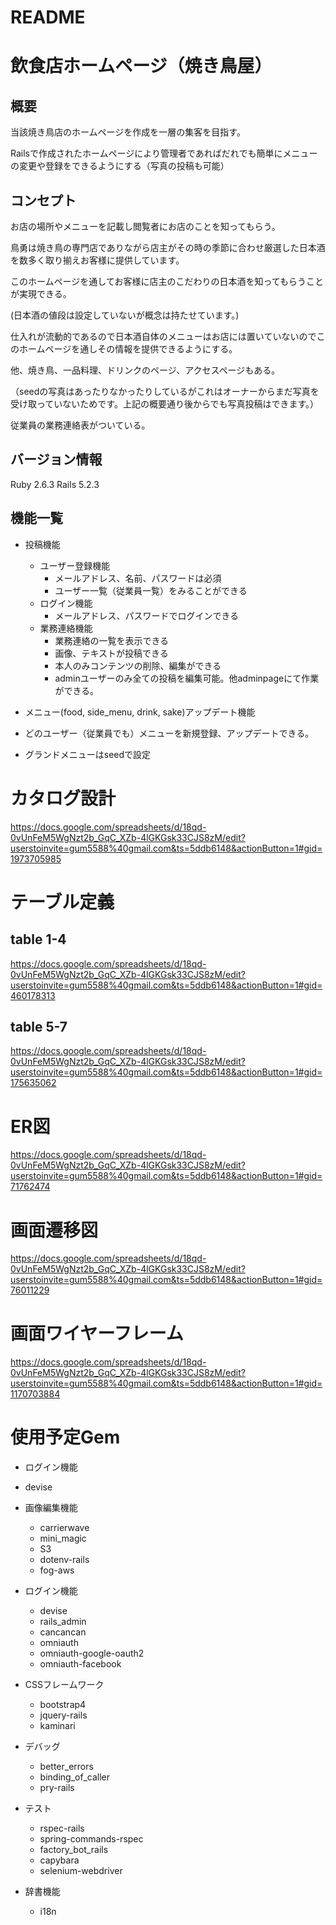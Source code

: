 # README
# 飲食店ホームページ（焼き鳥屋）
## 概要
当該焼き鳥店のホームページを作成を一層の集客を目指す。

Railsで作成されたホームページにより管理者であればだれでも簡単にメニューの変更や登録をできるようにする（写真の投稿も可能）


## コンセプト

お店の場所やメニューを記載し閲覧者にお店のことを知ってもらう。

鳥勇は焼き鳥の専門店でありながら店主がその時の季節に合わせ厳選した日本酒を数多く取り揃えお客様に提供しています。

このホームページを通してお客様に店主のこだわりの日本酒を知ってもらうことが実現できる。

(日本酒の値段は設定していないが概念は持たせています。)

仕入れが流動的であるので日本酒自体のメニューはお店には置いていないのでこのホームページを通しその情報を提供できるようにする。

他、焼き鳥、一品料理、ドリンクのページ、アクセスページもある。

（seedの写真はあったりなかったりしているがこれはオーナーからまだ写真を受け取っていないためです。上記の概要通り後からでも写真投稿はできます。）

従業員の業務連絡表がついている。

## バージョン情報
Ruby 2.6.3
Rails 5.2.3
## 機能一覧
- 投稿機能
  - ユーザー登録機能
    - メールアドレス、名前、パスワードは必須
    - ユーザー一覧（従業員一覧）をみることができる
  - ログイン機能
    - メールアドレス、パスワードでログインできる
  - 業務連絡機能
    - 業務連絡の一覧を表示できる
    - 画像、テキストが投稿できる
    - 本人のみコンテンツの削除、編集ができる
    - adminユーザーのみ全ての投稿を編集可能。他adminpageにて作業ができる。


- メニュー(food, side_menu, drink, sake)アップデート機能
 - どのユーザー（従業員でも）メニューを新規登録、アップデートできる。
 - グランドメニューはseedで設定

# カタログ設計
https://docs.google.com/spreadsheets/d/18qd-0vUnFeM5WgNzt2b_GqC_XZb-4lGKGsk33CJS8zM/edit?userstoinvite=gum5588%40gmail.com&ts=5ddb6148&actionButton=1#gid=1973705985
# テーブル定義
## table 1-4
https://docs.google.com/spreadsheets/d/18qd-0vUnFeM5WgNzt2b_GqC_XZb-4lGKGsk33CJS8zM/edit?userstoinvite=gum5588%40gmail.com&ts=5ddb6148&actionButton=1#gid=460178313
## table 5-7
https://docs.google.com/spreadsheets/d/18qd-0vUnFeM5WgNzt2b_GqC_XZb-4lGKGsk33CJS8zM/edit?userstoinvite=gum5588%40gmail.com&ts=5ddb6148&actionButton=1#gid=175635062
# ER図
https://docs.google.com/spreadsheets/d/18qd-0vUnFeM5WgNzt2b_GqC_XZb-4lGKGsk33CJS8zM/edit?userstoinvite=gum5588%40gmail.com&ts=5ddb6148&actionButton=1#gid=71762474
# 画面遷移図
https://docs.google.com/spreadsheets/d/18qd-0vUnFeM5WgNzt2b_GqC_XZb-4lGKGsk33CJS8zM/edit?userstoinvite=gum5588%40gmail.com&ts=5ddb6148&actionButton=1#gid=76011229
# 画面ワイヤーフレーム
https://docs.google.com/spreadsheets/d/18qd-0vUnFeM5WgNzt2b_GqC_XZb-4lGKGsk33CJS8zM/edit?userstoinvite=gum5588%40gmail.com&ts=5ddb6148&actionButton=1#gid=1170703884
# 使用予定Gem
- ログイン機能
 - devise


- 画像編集機能
  - carrierwave
  - mini_magic
  - S3
  - dotenv-rails
  - fog-aws

- ログイン機能
  - devise
  - rails_admin
  - cancancan
  - omniauth
  - omniauth-google-oauth2
  - omniauth-facebook

- CSSフレームワーク
  - bootstrap4
  - jquery-rails
  - kaminari

- デバッグ
  - better_errors
  - binding_of_caller
  - pry-rails

- テスト
  - rspec-rails
  - spring-commands-rspec
  - factory_bot_rails
  - capybara
  - selenium-webdriver

- 辞書機能
  - i18n



  <!-- # *AWSにてアップロード
- AWS用Gem
  - fog aws
  - dotenv-rails
  - unicorn
  - mini_racer
  - capistrano, 3.6.0
  - capistrano-bundler
  - capistrano-rails
  - capistrano-rbenv
  - capistrano3-unicorn -->
